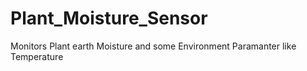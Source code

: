 # Plant_Moisture_Sensor
Monitors Plant earth Moisture and some Environment Paramanter like Temperature 
